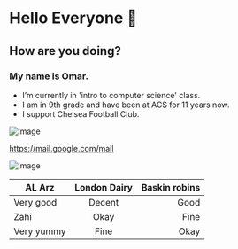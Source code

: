 # Hello Everyone 👋

## How are you doing?

### My name is Omar.


- I’m currently in 'intro to computer science' class.
- I am in 9th grade and have been at ACS for 11 years now.
- I support Chelsea Football Club.

![image](https://user-images.githubusercontent.com/123292188/213906149-1197418e-0380-47d2-8c2e-7fa1d61c153f.png)


https://mail.google.com/mail 

![image](https://user-images.githubusercontent.com/123292188/214226094-5886339f-e548-4e2e-95cc-d5b88564f843.png)

| AL Arz       | London Dairy |Baskin robins  |
| ------------- |:-------------:| -----:|
| Very good      |Decent | Good |
| Zahi      | Okay      |   Fine |
| Very yummy | Fine      |   Okay |
